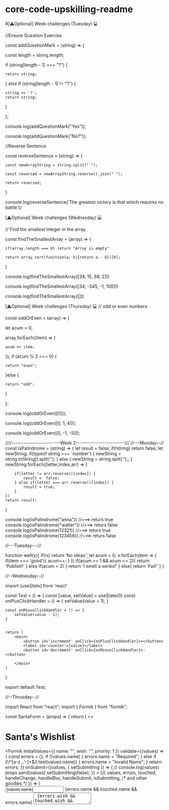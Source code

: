# core-code-upskilling-readme

#[⚠️Optional] Week challenges (Tuesday) 💻

//Ensure Question Exercise


const addQuestionMark = (string) => {

  const length = string.length;
  
  if (string[length - 1] === "?") {
  
    return string;
    
  } else if (string[length - 1] != "?") {
  
    string += '?';
    return string;
    
  }
  
};

console.log(addQuestionMark("Yes"));

console.log(addQuestionMark("No?"));

//Reverse Sentence

const reverseSentence = (string) => {

    const newArrayString = string.split(" ");
    
    const reversed = newArrayString.reverse().join(" ");
    
    return reversed;
}

console.log(reverseSentence('The greatest victory is that which requires no battle'))

[⚠️Optional] Week challenges (Wednesday) 💻

// Find the smallest integer in the array

const findTheSmallestArray = (array) => {

    if(array.length === 0) return "Array is empty"
    
    return array.sort(function(a, b){return a - b})[0];
}

console.log(findTheSmallestArray([34, 15, 88, 2]))

console.log(findTheSmallestArray([34, -345, -1, 100]))

console.log(findTheSmallestArray([]))

[⚠️Optional] Week challenges (Thursday) 💻
// odd or even numbers

const oddOrEven = (array) => {

  let acum = 0;
  
  array.forEach((item) => {
  
    acum += item;
    
  });
  if (acum % 2 === 0) {
  
    return "even";
    
  }else {
  
    return "odd";
    
  }


};

console.log(oddOrEven([0]));

console.log(oddOrEven([0, 1, 4]));

console.log(oddOrEven([0, -1, -5]));

////------------------------Week 2------------------------///
//---Monday--//
const isPalindrome = (string) => {
    let result = false;
    if(!string) return false;
    let newString;
    if(typeof string === 'number') {
         newString = string.toString().split('');
    } else {
        newString = string.split('');;
    }
    newString.forEach((letter,index,arr) => {
      
        if(letter != arr.reverse()[index]) {
            result =  false;
        } else if(letter === arr.reverse()[index]) {
            result = true;
        }
    })
    return result;
  

}

console.log(isPalindrome("anna")) //===> returs true
console.log(isPalindrome("walter")) //===> returs false
console.log(isPalindrome(12321)) //===> returs true
console.log(isPalindrome(123456)) //===> returs false

//---Tuesday---//

function well(x){
 if(!x) return 'No Ideas';
    let acum = 0;
    x.forEach(item => {
        if(item === 'good'){
            acum++;
        } 
    })
    if(acum >= 1 && acum <= 2){
        return 'Publish!'
    } else if(acum > 2) {
        return 'I smell a series!'
    } else{
        return 'Fail!'
    }
}

//--Wednesday--//

import {useState} from 'react'

const Test = () => {
    const [value, setValue] = useState(0)
    const onPlusClickHandler = () => {
        setValue(value + 1);
    }

    const onMinusClickHandler = () => {
        setValue(value - 1);
    }


    return (
        <main>
            <button id='increment' onClick={onPlusClickHandler}>+</button>
            <label id='counter'>{value}</label>
            <button id='decrement' onClick={onMinusClickHandler}>-</button>
        
        </main>
    )
}

export default Test;

//--Thrusday--//

import React from "react";
import { Formik } from "formik";

const SantaForm = (props) => {
  return (
    <>
      <div>
        <h1>Santa's Wishlist</h1>
        <Formik
          initialValues={{ name: "", wish: "", priority: 1 }}
          validate={(values) => {
            const errors = {};
            if (!values.name) {
              errors.name = "Required";
            } else if (!/^[a-z ,.'-]+$/i.test(values.name)) {
              errors.name = "Invalid Name";
            }
            return errors;
          }}
          onSubmit={(values, { setSubmitting }) => {
          // console.log(values)
           props.send(values)
           setSubmitting(false);
          }}
        >
          {({
            values,
            errors,
            touched,
            handleChange,
            handleBlur,
            handleSubmit,
            isSubmitting,
            /* and other goodies */
          }) => (
            <form onSubmit={handleSubmit}>
              <input
                type="text"
                name="name"
                onChange={handleChange}
                onBlur={handleBlur}
                value={values.name}
              />
              {errors.name && touched.name && errors.name}
              <textarea
                type="text"
                name="wish"
                onChange={handleChange}
                onBlur={handleBlur}
                value={values.wish}
              />
              {errors.wish && touched.wish && errors.wish}
              <select name="priority" id="priority">
                <option value="1">1</option>
                <option value="2">2</option>
                <option value="3">3</option>
                <option value="4">4</option>
              </select>
              <button type="submit" disabled={isSubmitting}>
                Submit
              </button>
            </form>
          )}
        </Formik>
      </div>
    </>
  );
};

export default SantaForm;

// Week 3 //

// Monday //

// Search Component //
import React,  {useState}  from "react";
import classes from "./Search.module.css";

const Search = (props) => {
    const [searchKey , setSearchKey] = useState('');
    const handleOnChange = (e) => {
        setSearchKey(e.target.value);
    }
    const filtered = props.data.filter((value) => {
        return value.toLowerCase().includes(searchKey.toLowerCase());
    })
  return (
    <>
      <div className={classes.center}>
        <input type="text" placeholder="Search items" onChange={handleOnChange}></input>
      
      </div>
      <div className={classes.list}>
        <div>
        {filtered.map((items) => (
          <li key={Math.random()}>{items}</li>
        ))}
        </div>
      </div>
    </>
  );
};

export default Search;

// app.js component // 
import Search from './Components/Search'

function App() {
  
  const data = ['Banana', 'Apple', 'Orange', 'Mango', 'Pineapple', 'Watermelon']
  return (
    <div>
      <Search data = {data} />
    </div>
  );
}

export default App;


// Styles //
.center {
    display: flex;
    justify-content: center;
}

.center input {
    margin-top: 15%;
    width: 20%;
    padding: 1rem;
    text-align: center;
    font-size:1rem;
    font-weight: bold;

}

.list{
    display: flex;
    justify-content: center;
  margin-top: 1rem;
}

li {
    list-style: none;
    margin-top: 1rem;
    text-align: center;
}


// Tuesday //

import React, {useState, useEffect} from "react";
import classes from './FetchRandomUser.module.css'
const FetchRandomUser = () => {
    const [userData, setUserData] = useState({})
  const generateData = async() => {
    const random = Math.floor(Math.random() * 10) +1;
    const data = await fetch(`https://jsonplaceholder.typicode.com/users/${random}`);
    const jsonResponse = await data.json();
    setUserData(jsonResponse);

   
  };

  useEffect(() => {
    generateData();
  }, [])
  return <div>
   <button onClick={generateData}>Fetch</button>
   <ul className={classes.list}>
    <li><span>name:</span>{userData.name}</li>
    <li><span>website:</span>{userData.website}</li>
    <li><span>email:</span>{userData.email}</li>
    <li><span>phone:</span>{userData.phone}</li>
   </ul>
   
  </div>;
};

export default FetchRandomUser;

// styles //

.list {
    list-style-type: none;

}

.list span {
    text-transform: capitalize;
    font-weight: bold;
    margin-right: 1rem;
}

//Wednesday //

// Blog component //
import react from 'react';
import {Link} from 'react-router-dom'
const Blog = (props) => {


    return (<>
    {props.reference === 'React' && (
    <>
        <h1>{props.blog.React.name}</h1>
        <p>{props.blog.React.content}</p>
        <Link to='/'>👈 Back</Link>
        </>
    )}
    {props.reference === 'Core-Code' && (
    <>
        <h1>{props.blog.CoreCode.name}</h1>
        <p>{props.blog.CoreCode.content}</p>
        <Link to='/'>👈 Back</Link>
        </>
    )}
    {props.reference === 'Hello-World' && (
    <>
        <h1>{props.blog.HelloWorld.name}</h1>
        <p>{props.blog.HelloWorld.content}</p>
        <Link to='/'>👈 Back</Link>
        </>
    )}
    </>)
    
}

export default Blog;

// app.js component // 



import {BrowserRouter as Router, Route, Routes} from "react-router-dom"
import Blog from './Components/Blog'
import Home from './Components/Home'
function App() {
  const blogs = {
    React: { 
    name: 'React',
      content: 'Suspendisse id dolor massa. Mauris eleifend nisi ante, nec consectetur, lectus arcu imperdiet ligula, in mollis enim lacus sit amet arcu. Aenean bibendum auctor nunc. Nulla facilisi. Quisque ullamcorper tellus ipsum, eu blandit neque tristique vel. Mauris fermentum nec nisl at euismod. Integer fringilla, ligula eget faucibus pellentesque, lectus sapien egestas tortor, in consequat purus velit quis dui. Aenean vestibulum mi a eleifend euismod. In quis massa maximus, dictum tortor ac, bibendum felis. Donec dictum erat dui, id rhoncus metus commodo eu. Aliquam tempus at augue quis rhoncus.',
    },
     CoreCode:{ name: 'Core Code',
      content: 'Lorem ec volutpat urna sodales id. Aenean consectetur, turpis vitae blandit consectetur, lectus arcu imperdiet ligula, in mollis enim lacus sit amet arcu. Aenean bibendum auctor nunc. Nulla facilisi. Quisque ullamcorper tellus ipsum, eu blandit neque tristique vel. Mauris fermentum nec nisl at euismod. Integer fringilla, ligula eget faucibus pellentesque, lectus sapien egestas tortor, in consequat purus velit quis dui. Aenean vestibulum mi a eleifend euismod. In quis massa maximus, dictum tortor ac, bibendum felis. Donec dictum erat dui, id rhoncus metus commodo eu. Aliquam tempus at augue quis rhoncus.',
    },
     HelloWorld: { name: 'Hello World',
      content: 'bibendum felis. Donec dictum erat dui, id rhoncus metus commodo eu. Aliquam tempus at augue quis rhoncus.',
  },
}
  
  

  return (
    <Router>
      
      <Routes>
        <Route exact path='/' element={<Home/>}/>
        <Route exact path='/React' element={<Blog blog= {blogs} reference='React'/>} />
        <Route exact path='/Core-Code'element={<Blog blog= {blogs} reference='Core-Code'/>} />
        <Route exact path='/Hello-World'element={<Blog blog= {blogs} reference='Hello-World'/>} />
      </Routes>
    </Router>
  );
}

export default App;


// Styles Home //

.list {
    font-weight: bold;
   
}

.list p {
    font-weight: normal;
}


// Thrusday //

/* redux Lecture */

